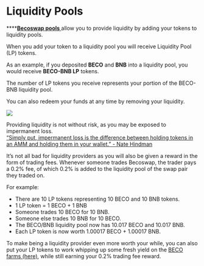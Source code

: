 # Liquidity Pools

\*\*\*\*[**Becoswap pools** ](https://exchange.becoswap.com/#/pool)allow you to provide liquidity by adding your tokens to liquidity pools.

When you add your token to a liquidity pool you will receive Liquidity Pool \(LP\) tokens.

  
As an example, if you deposited **BECO** and **BNB** into a liquidity pool, you would receive **BECO-BNB LP** tokens. 

The number of LP tokens you receive represents your portion of the BECO-BNB liquidity pool. 

You can also redeem your funds at any time by removing your liquidity.

![](../../.gitbook/assets/screenshot-from-2021-06-02-12-59-25.png)

Providing liquidity is not without risk, as you may be exposed to impermanent loss.  
[“Simply put, impermanent loss is the difference between holding tokens in an AMM and holding them in your wallet.” - Nate Hindman](https://blog.bancor.network/beginners-guide-to-getting-rekt-by-impermanent-loss-7c9510cb2f22)

It’s not all bad for liquidity providers as you will also be given a reward in the form of trading fees. Whenever someone trades Becoswap, the trader pays a 0.2% fee, of which 0.2% is added to the liquidity pool of the swap pair they traded on. 

For example:

* There are 10 LP tokens representing 10 BECO and 10 BNB tokens.
* 1 LP token = 1 BECO + 1 BNB
* Someone trades 10 BECO for 10 BNB.
* Someone else trades 10 BNB for 10 BECO.
* The BECO/BNB liquidity pool now has 10.017 BECO and 10.017 BNB.
* Each LP token is now worth 1.00017 BECO + 1.00017 BNB.

To make being a liquidity provider even more worth your while, you can also put your LP tokens to work whipping up some fresh yield on the [BECO farms \(here\)](https://becoswap.com), while still earning your 0.2% trading fee reward. 

